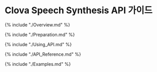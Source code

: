 # Clova Speech Synthesis API 가이드

{% include "./Overview.md" %}

{% include "./Preparation.md" %}

{% include "./Using_API.md" %}

{% include "./API_Reference.md" %}

{% include "./Examples.md" %}
